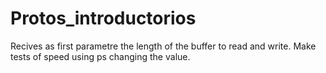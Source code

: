 # Protos_introductorios

Recives as first parametre the length of the buffer to read and write. Make tests of speed using ps changing the value.